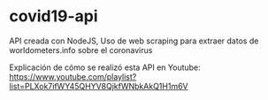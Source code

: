 # covid19-api
API creada con NodeJS, Uso de web scraping para extraer datos de worldometers.info sobre el coronavirus


Explicación de cómo se realizó esta API en Youtube: https://www.youtube.com/playlist?list=PLXok7ifWY45QHYV8QjkfWNbkAkQ1H1m6V
